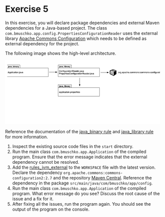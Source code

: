# Exercise 5

In this exercise, you will declare package dependencies and external Maven dependencies for a Java-based project. The class `com.bmuschko.app.config.PropertiesConfigurationReader` uses the external library [Apache Commons Configuration](https://commons.apache.org/proper/commons-configuration/) which needs to be defined as external dependency for the project.

The following image shows the high-level architecture.

![java-binary](imgs/java-external-dependency.png)

Reference the documentation of the [java_binary rule](https://docs.bazel.build/versions/main/be/java.html#java_binary) and [java_library rule](https://docs.bazel.build/versions/main/be/java.html#java_library) for more information.

1. Inspect the existing source code files in the `start` directory.
2. Run the main class `com.bmuschko.app.Application` of the compiled program. Ensure that the error message indicates that the external dependency cannot be resolved.
3. Add the [rules_jvm_external](https://github.com/bazelbuild/rules_jvm_external) to the `WORKSPACE` file with the latest version. Declare the dependency `org.apache.commons:commons-configuration2:2.7` and the repository [Maven Central](https://repo1.maven.org/maven2). Reference the dependency in the package `src/main/java/com/bmuschko/app/config`.
4. Run the main class `com.bmuschko.app.Application` of the compiled program. What error message do you see? Discuss the root cause of the issue and a fix for it.
5. After fixing all the issues, run the program again. You should see the output of the program on the console.